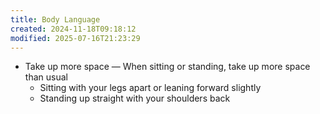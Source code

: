 ```yaml
---
title: Body Language
created: 2024-11-18T09:18:12
modified: 2025-07-16T21:23:29
---
```


* Take up more space — When sitting or standing, take up more space than usual
	* Sitting with your legs apart or leaning forward slightly
	* Standing up straight with your shoulders back
